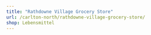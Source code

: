 ```yaml
---
title: "Rathdowne Village Grocery Store"
url: /carlton-north/rathdowne-village-grocery-store/
shop: Lebensmittel
---
```

